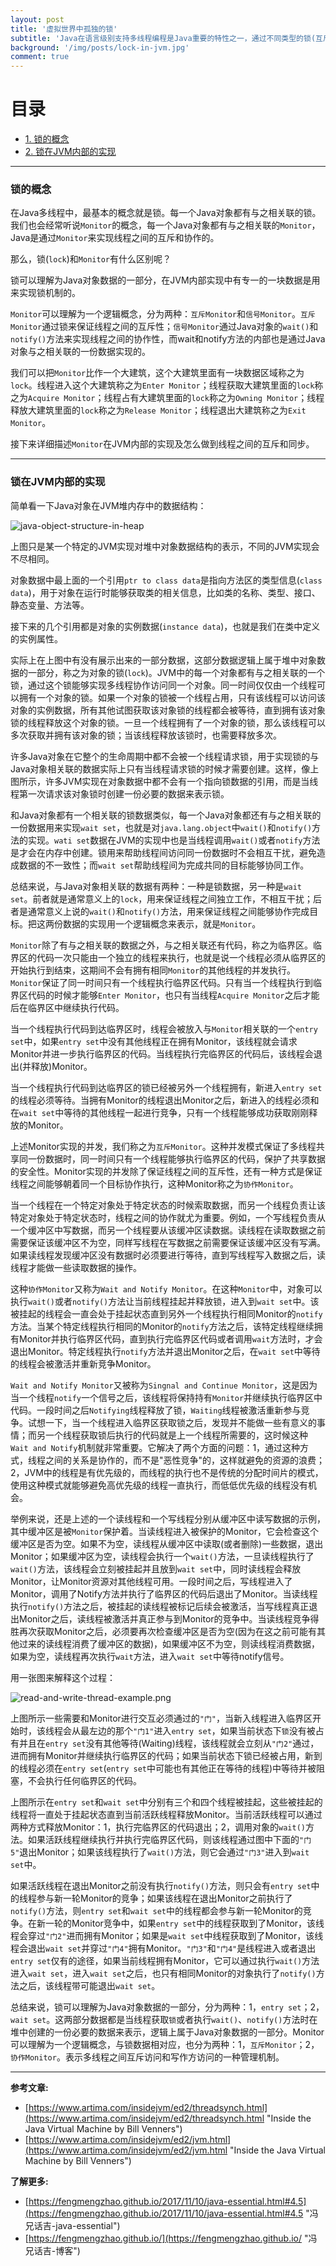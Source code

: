 ```yaml
---
layout: post
title: '虚拟世界中孤独的锁'
subtitle: 'Java在语言级别支持多线程编程是Java重要的特性之一，通过不同类型的锁(互斥锁和信号锁)实现了两点：一，为了保护共享资源安全的线程之间的互斥性；二、为了完成同一个目标线程之间的协作性。锁，看不见、摸不着，但确确实实存在。本文从锁在JVM内部实现的角度，试图理解锁的概念，弄明白锁的内部实现和语言级别的特性。'
background: '/img/posts/lock-in-jvm.jpg'
comment: true
---
```


# 目录

- [1. 锁的概念](#1)
- [2. 锁在JVM内部的实现](#2)

---

<h3 id="1">锁的概念</h3>

在Java多线程中，最基本的概念就是锁。每一个Java对象都有与之相关联的锁。我们也会经常听说`Monitor`的概念，每一个Java对象都有与之相关联的`Monitor`，Java是通过`Monitor`来实现线程之间的互斥和协作的。

那么，锁(`lock`)和`Monitor`有什么区别呢？

锁可以理解为Java对象数据的一部分，在JVM内部实现中有专一的一块数据是用来实现锁机制的。

`Monitor`可以理解为一个逻辑概念，分为两种：`互斥Monitor`和`信号Monitor`。`互斥Monitor`通过锁来保证线程之间的互斥性；`信号Monitor`通过Java对象的`wait()`和`notify()`方法来实现线程之间的协作性，而wait和notify方法的内部也是通过Java对象与之相关联的一份数据实现的。

我们可以把`Monitor`比作一个大建筑，这个大建筑里面有一块数据区域称之为`lock`。线程进入这个大建筑称之为`Enter Monitor`；线程获取大建筑里面的`lock`称之为`Acquire Monitor`；线程占有大建筑里面的`lock`称之为`Owning Monitor`；线程释放大建筑里面的`lock`称之为`Release Monitor`；线程退出大建筑称之为`Exit Monitor`。

接下来详细描述`Monitor`在JVM内部的实现及怎么做到线程之间的互斥和同步。

---

<h3 id="2">锁在JVM内部的实现</h3>

简单看一下Java对象在JVM堆内存中的数据结构：

![java-object-structure-in-heap](/img/posts/java-object-structure-in-heap.png "Java对象在堆内存中的数据表示")

上图只是某一个特定的JVM实现对堆中对象数据结构的表示，不同的JVM实现会不尽相同。

对象数据中最上面的一个引用`ptr to class data`是指向方法区的类型信息(`class data`)，用于对象在运行时能够获取类的相关信息，比如类的名称、类型、接口、静态变量、方法等。

接下来的几个引用都是对象的实例数据(`instance data`)，也就是我们在类中定义的实例属性。

实际上在上图中有没有展示出来的一部分数据，这部分数据逻辑上属于堆中对象数据的一部分，称之为对象的锁(`lock`)。JVM中的每一个对象都有与之相关联的一个锁，通过这个锁能够实现多线程协作访问同一个对象。同一时间仅仅由一个线程可以拥有一个对象的锁。如果一个对象的锁被一个线程占用，只有该线程可以访问该对象的实例数据，所有其他试图获取该对象锁的线程都会被等待，直到拥有该对象锁的线程释放这个对象的锁。一旦一个线程拥有了一个对象的锁，那么该线程可以多次获取并拥有该对象的锁；当该线程释放该锁时，也需要释放多次。

许多Java对象在它整个的生命周期中都不会被一个线程请求锁，用于实现锁的与Java对象相关联的数据实际上只有当线程请求锁的时候才需要创建。这样，像上图所示，许多JVM实现在对象数据中都不会有一个指向锁数据的引用，而是当线程第一次请求该对象锁时创建一份必要的数据来表示锁。

和Java对象都有一个相关联的锁数据类似，每一个Java对象都还有与之相关联的一份数据用来实现`wait set`，也就是对`java.lang.object`中`wait()`和`notify()`方法的实现。`wati set`数据在JVM的实现中也是当线程调用`wait()`或者`notify`方法是才会在内存中创建。锁用来帮助线程间访问同一份数据时不会相互干扰，避免造成数据的不一致性；而`wait set`帮助线程间为完成共同的目标能够协同工作。

总结来说，与Java对象相关联的数据有两种：一种是锁数据，另一种是`wait set`。前者就是通常意义上的`lock`，用来保证线程之间独立工作，不相互干扰；后者是通常意义上说的`wait()`和`notify()`方法，用来保证线程之间能够协作完成目标。把这两份数据的实现用一个逻辑概念来表示，就是`Monitor`。

`Monitor`除了有与之相关联的数据之外，与之相关联还有代码，称之为临界区。临界区的代码一次只能由一个独立的线程来执行，也就是说一个线程必须从临界区的开始执行到结束，这期间不会有拥有相同`Monitor`的其他线程的并发执行。`Monitor`保证了同一时间只有一个线程执行临界区代码。只有当一个线程执行到临界区代码的时候才能够`Enter Monitor`，也只有当线程`Acquire Monitor`之后才能后在临界区中继续执行代码。

当一个线程执行代码到达临界区时，线程会被放入与`Monitor`相关联的一个`entry set`中，如果`entry set`中没有其他线程正在拥有Monitor，该线程就会请求Monitor并进一步执行临界区的代码。当线程执行完临界区的代码后，该线程会退出(并释放)Monitor。

当一个线程执行代码到达临界区的锁已经被另外一个线程拥有，新进入`entry set`的线程必须等待。当拥有Monitor的线程退出Monitor之后，新进入的线程必须和在`wait set`中等待的其他线程一起进行竞争，只有一个线程能够成功获取刚刚释放的Monitor。

上述Monitor实现的并发，我们称之为`互斥Monitor`。这种并发模式保证了多线程共享同一份数据时，同一时间只有一个线程能够执行临界区的代码，保护了共享数据的安全性。Monitor实现的并发除了保证线程之间的互斥性，还有一种方式是保证线程之间能够朝着同一个目标协作执行，这种Monitor称之为`协作Monitor`。

当一个线程在一个特定对象处于特定状态的时候索取数据，而另一个线程负责让该特定对象处于特定状态时，线程之间的协作就尤为重要。例如，一个写线程负责从一个缓冲区中写数据，而另一个线程要从该缓冲区读数据。读线程在读取数据之前需要保证该缓冲区不为空，同样写线程在写数据之前需要保证该缓冲区没有写满。如果读线程发现缓冲区没有数据时必须要进行等待，直到写线程写入数据之后，读线程才能做一些读取数据的操作。

这种`协作Monitor`又称为`Wait and Notify Monitor`。在这种`Monitor`中，对象可以执行`wait()`或者`notify()`方法让当前线程挂起并释放锁，进入到`wait set`中。该被挂起的线程会一直会处于挂起状态直到另外一个线程执行相同Monitor的`notify`方法。当某个特定线程执行相同的Monitor的`notify`方法之后，该特定线程继续拥有Monitor并执行临界区代码，直到执行完临界区代码或者调用`wait`方法时，才会退出Monitor。特定线程执行`notify`方法并退出Monitor之后，在`wait set`中等待的线程会被激活并重新竞争Monitor。

`Wait and Notify Monitor`又被称为`Singnal and Continue Monitor`，这是因为当一个线程`notify`一个信号之后，该线程将保持持有`Monitor`并继续执行临界区中代码。一段时间之后`Notifying`线程释放了锁，`Waiting`线程被激活重新参与竞争。试想一下，当一个线程进入临界区获取锁之后，发现并不能做一些有意义的事情；而另一个线程获取锁后执行的代码就是上一个线程所需要的，这时候这种`Wait and Notify`机制就非常重要。它解决了两个方面的问题：1，通过这种方式，线程之间的关系是协作的，而不是"恶性竞争"的，这样就避免的资源的浪费；2，JVM中的线程是有优先级的，而线程的执行也不是传统的分配时间片的模式，使用这种模式就能够避免高优先级的线程一直执行，而低低优先级的线程没有机会。

举例来说，还是上述的一个读线程和一个写线程分别从缓冲区中读写数据的示例，其中缓冲区是被`Monitor`保护着。当读线程进入被保护的Monitor，它会检查这个缓冲区是否为空。如果不为空，读线程从缓冲区中读取(或者删除)一些数据，退出Monitor；如果缓冲区为空，读线程会执行一个`wait()`方法，一旦读线程执行了`wait()`方法，该线程会立刻被挂起并且放到`wait set`中，同时读线程会释放Monitor，让Monitor资源对其他线程可用。一段时间之后，写线程进入了Monitor，调用了Notify方法并执行了临界区的代码后退出了Monitor。当读线程执行`notify()`方法之后，被挂起的读线程被标记后续会被激活，当写线程真正退出Monitor之后，读线程被激活并真正参与到Monitor的竞争中。当读线程竞争得胜再次获取Monitor之后，必须要再次检查缓冲区是否为空(因为在这之前可能有其他过来的读线程消费了缓冲区的数据)，如果缓冲区不为空，则读线程消费数据，如果为空，读线程再次执行`wait`方法，进入`wait set`中等待notify信号。

用一张图来解释这个过程：

![read-and-write-thread-example.png](/img/posts/read-and-write-thread-example.png "读写线程示例")

上图所示一些需要和Monitor进行交互必须通过的`"门"`，当新入线程进入临界区开始时，该线程会从最左边的那个`"门1"`进入`entry set`，如果当前状态下`锁`没有被占有并且在`entry set`没有其他等待(Waiting)线程，该线程就会立刻从`"门2"`通过，进而拥有Monitor并继续执行临界区的代码；如果当前状态下锁已经被占用，新到的线程必须在`entry set`(`entry set`中可能也有其他正在等待的线程)中等待并被阻塞，不会执行任何临界区的代码。

上图所示在`entry set`和`wait set`中分别有三个和四个线程被挂起，这些被挂起的线程将一直处于挂起状态直到当前活跃线程释放Monitor。当前活跃线程可以通过两种方式释放Monitor：1，执行完临界区的代码退出；2，调用对象的`wait()`方法。如果活跃线程继续执行并执行完临界区代码，则该线程通过图中下面的`"门5"`退出Monitor；如果该线程执行了`wait()`方法，则它会通过`"门3"`进入到`wait set`中。

如果活跃线程在退出Monitor之前没有执行`notify()`方法，则只会有`entry set`中的线程参与新一轮Monitor的竞争；如果该线程在退出Monitor之前执行了`notify()`方法，则`entry set`和`wait set`中的线程都会参与新一轮Monitor的竞争。在新一轮的Monitor竞争中，如果`entry set`中的线程获取到了Monitor，该线程会穿过`"门2"`进而拥有Monitor；如果是`wait set`中线程获取到了Monitor，该线程会退出`wait set`并穿过`"门4"`拥有Monitor。`"门3"`和`"门4"`是线程进入或者退出`entry set`仅有的途径，如果当前线程拥有Monitor，它可以通过执行`wait()`方法进入`wait set`，进入`wait set`之后，也只有相同Monitor的对象执行了`notify()`方法之后，该线程带可能退出`wait set`。

总结来说，锁可以理解为Java对象数据的一部分，分为两种：1，`entry set`；2，`wait set`。这两部分数据都是当线程获取`锁`或者执行`wait()`、`notify()`方法时在堆中创建的一份必要的数据来表示，逻辑上属于Java对象数据的一部分。Monitor可以理解为一个逻辑概念，与锁数据相对应，也分为两种：1，`互斥Monitor`；2，`协作Monitor`。表示多线程之间互斥访问和写作方访问的一种管理机制。

---

**参考文章:**

- [https://www.artima.com/insidejvm/ed2/threadsynch.html](https://www.artima.com/insidejvm/ed2/threadsynch.html "Inside the Java Virtual Machine by Bill Venners")
- [https://www.artima.com/insidejvm/ed2/jvm.html](https://www.artima.com/insidejvm/ed2/jvm.html "Inside the Java Virtual Machine by Bill Venners")

**了解更多:**

- [https://fengmengzhao.github.io/2017/11/10/java-essential.html#4.5](https://fengmengzhao.github.io/2017/11/10/java-essential.html#4.5 "冯兄话吉-java-essential")
- [https://fengmengzhao.github.io/](https://fengmengzhao.github.io/ "冯兄话吉-博客")
